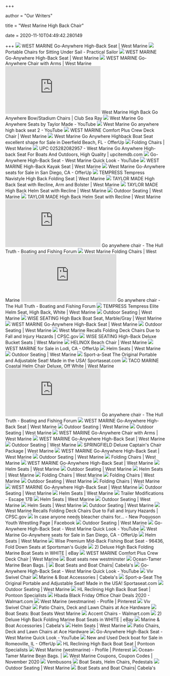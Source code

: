 +++
        
author = "Our Writers"
        
title = "West Marine High Back Chair"
        
date = 2020-11-10T04:49:42.280149
        
+++
[ ![](https://newcontent.westmarine.com/content/images/catalog/full/10967917_FUL.16012019080001.jpg)](https://newcontent.westmarine.com/content/images/catalog/full/10967917_FUL.16012019080001.jpg) WEST MARINE Go-Anywhere High-Back Seat | West Marine
[ ![](https://s30384.pcdn.co/wp-content/uploads/2019/09/0313-5WestMarine_HighBack_GoAnywhere-3.jpg)](https://s30384.pcdn.co/wp-content/uploads/2019/09/0313-5WestMarine_HighBack_GoAnywhere-3.jpg) Portable Chairs for Sitting Under Sail - Practical Sailor
[ ![](https://res.cloudinary.com/powerreviews/image/upload/c_fill,d_portal-no-product-image_ttlfpi.svg,f_auto,g_auto,h_400,q_auto,w_auto,z_0.5/d_portal-no-product-image_ttlfpi.svg/prod/vszybos1tvmlklyv4xgq)](https://res.cloudinary.com/powerreviews/image/upload/c_fill,d_portal-no-product-image_ttlfpi.svg,f_auto,g_auto,h_400,q_auto,w_auto,z_0.5/d_portal-no-product-image_ttlfpi.svg/prod/vszybos1tvmlklyv4xgq) WEST MARINE Go-Anywhere High-Back Seat | West Marine
[ ![](https://newcontent.westmarine.com/content/images/catalog/full/14979363_FUL.06052019120001.jpg)](https://newcontent.westmarine.com/content/images/catalog/full/14979363_FUL.06052019120001.jpg) WEST MARINE Go-Anywhere Chair with Arms | West Marine
[ ![](http://www.clubsearay.com/index.php?attachments/32-99019-jpg.44615/)](http://www.clubsearay.com/index.php?attachments/32-99019-jpg.44615/) West Marine High Back Go Anywhere Bow/Stadium Chairs | Club Sea Ray
[ ![](https://i.ytimg.com/vi/6d1VMr7FtYg/maxresdefault.jpg)](https://i.ytimg.com/vi/6d1VMr7FtYg/maxresdefault.jpg) West Marine Go Anywhere Seats by Taylor Made - YouTube
[ ![](https://i.ytimg.com/vi/TKsW7_dMnxg/maxresdefault.jpg)](https://i.ytimg.com/vi/TKsW7_dMnxg/maxresdefault.jpg) West Marine Go anywhere high back seat 2 - YouTube
[ ![](https://newcontent.westmarine.com/content/images/catalog/full/19606078_FUL.13062019035540.jpg)](https://newcontent.westmarine.com/content/images/catalog/full/19606078_FUL.13062019035540.jpg) WEST MARINE Comfort Plus Crew Deck Chair | West Marine
[ ![](https://photos.offerup.com/wVvHgCGVPJ0ULxkFjYi9SqfCHJ8=/600x864/c5ca/c5ca8255e3d34ba698d9ca7622ffaa47.jpg)](https://photos.offerup.com/wVvHgCGVPJ0ULxkFjYi9SqfCHJ8=/600x864/c5ca/c5ca8255e3d34ba698d9ca7622ffaa47.jpg) West Marine Go Anywhere Highback Boat Seat excellent shape for Sale in  Deerfield Beach, FL - OfferUp
[ ![](https://newcontent.westmarine.com/content/images/catalog/full/18902759_FUL.15032018033003.jpg)](https://newcontent.westmarine.com/content/images/catalog/full/18902759_FUL.15032018033003.jpg) Folding Chairs | West Marine
[ ![](https://i.ebayimg.com/images/i/324094040523-0-1/s-l1600.jpg)](https://i.ebayimg.com/images/i/324094040523-0-1/s-l1600.jpg) UPC 025282082957 - West Marine Go Anywhere High-back Seat For Boats And  Outdoors, High Quality | upcitemdb.com
[ ![](https://i.ytimg.com/vi/29toYhrEYB4/maxresdefault.jpg)](https://i.ytimg.com/vi/29toYhrEYB4/maxresdefault.jpg) Go-Anywhere High-Back Seat - West Marine Quick Look - YouTube
[ ![](https://newcontent.westmarine.com/content/images/catalog/full/13850383_FUL.jpg)](https://newcontent.westmarine.com/content/images/catalog/full/13850383_FUL.jpg) WEST MARINE High-Back Kayak Seat | West Marine
[ ![](https://images.offerup.com/jSQ4myOS73kybEYDchbyWiQc8BI=/300x545/afba/afba9d1501fa4d19ada659053e1635b0.jpg)](https://images.offerup.com/jSQ4myOS73kybEYDchbyWiQc8BI=/300x545/afba/afba9d1501fa4d19ada659053e1635b0.jpg) West Marine Go-Anywhere seats for Sale in San Diego, CA - OfferUp
[ ![](https://newcontent.westmarine.com/content/images/catalog/full/P018_540_002_524_2_FUL.20092019023013.jpg)](https://newcontent.westmarine.com/content/images/catalog/full/P018_540_002_524_2_FUL.20092019023013.jpg) TEMPRESS Tempress Navistyle High Back Folding Seat | West Marine
[ ![](https://newcontent.westmarine.com/content/images/catalog/full/17995960_FUL.jpg)](https://newcontent.westmarine.com/content/images/catalog/full/17995960_FUL.jpg) TAYLOR MADE High Back Seat with Recline, Arm and Bolster | West Marine
[ ![](https://newcontent.westmarine.com/content/images/catalog/full/17995903_FUL.jpg)](https://newcontent.westmarine.com/content/images/catalog/full/17995903_FUL.jpg) TAYLOR MADE High Back Helm Seat with Recline | West Marine
[ ![](https://newcontent.westmarine.com/content/images/catalog/full/18766980_FUL.jpg)](https://newcontent.westmarine.com/content/images/catalog/full/18766980_FUL.jpg) Outdoor Seating | West Marine
[ ![](https://newcontent.westmarine.com/content/images/catalog/full/17995887_FUL.jpg)](https://newcontent.westmarine.com/content/images/catalog/full/17995887_FUL.jpg) TAYLOR MADE High Back Helm Seat with Recline | West Marine
[ ![](https://www.thehulltruth.com/attachment.php?attachmentid=308012&stc=1&d=1362076897)](https://www.thehulltruth.com/attachment.php?attachmentid=308012&stc=1&d=1362076897) Go anywhere chair - The Hull Truth - Boating and Fishing Forum
[ ![](https://newcontent.westmarine.com/content/images/catalog/full/19827062_FUL.18062020100013.jpg)](https://newcontent.westmarine.com/content/images/catalog/full/19827062_FUL.18062020100013.jpg) West Marine Folding Chairs | West Marine
[ ![](https://www.thehulltruth.com/attachment.php?attachmentid=308013&stc=1&d=1362076897)](https://www.thehulltruth.com/attachment.php?attachmentid=308013&stc=1&d=1362076897) Go anywhere chair - The Hull Truth - Boating and Fishing Forum
[ ![](https://newcontent.westmarine.com/content/images/catalog/full/9409772_FUL.05092019040037.jpg)](https://newcontent.westmarine.com/content/images/catalog/full/9409772_FUL.05092019040037.jpg) TEMPRESS Tempress Elite Helm Seat, High Back, White | West Marine
[ ![](https://newcontent.westmarine.com/content/images/catalog/full/18771063_FUL.jpg)](https://newcontent.westmarine.com/content/images/catalog/full/18771063_FUL.jpg) Outdoor Seating | West Marine
[ ![](https://newcontent.westmarine.com/content/images/catalog/full/17100462_FUL.jpg)](https://newcontent.westmarine.com/content/images/catalog/full/17100462_FUL.jpg) WISE SEATING High Back Boat Seat, Marble/Gray | West Marine
[ ![](https://res.cloudinary.com/powerreviews/image/upload/c_fill,d_portal-no-product-image_ttlfpi.svg,f_auto,g_auto,h_400,q_auto,w_auto,z_0.5/d_portal-no-product-image_ttlfpi.svg/prod/muywmdisctrqytbxohpn)](https://res.cloudinary.com/powerreviews/image/upload/c_fill,d_portal-no-product-image_ttlfpi.svg,f_auto,g_auto,h_400,q_auto,w_auto,z_0.5/d_portal-no-product-image_ttlfpi.svg/prod/muywmdisctrqytbxohpn) WEST MARINE Go-Anywhere High-Back Seat | West Marine
[ ![](https://newcontent.westmarine.com/content/images/catalog/full/19827070_FUL.18062020110010.jpg)](https://newcontent.westmarine.com/content/images/catalog/full/19827070_FUL.18062020110010.jpg) Outdoor Seating | West Marine
[ ![](https://cpsc.gov/s3fs-public/1_23.png?E.Swnvihebf6ZlcEhkeB3nCBjsFbIpsZ)](https://cpsc.gov/s3fs-public/1_23.png?E.Swnvihebf6ZlcEhkeB3nCBjsFbIpsZ) West Marine Recalls Folding Deck Chairs Due to Fall and Injury Hazards |  CPSC.gov
[ ![](https://newcontent.westmarine.com/content/images/catalog/full/4546594.jpg)](https://newcontent.westmarine.com/content/images/catalog/full/4546594.jpg) WISE SEATING High-Back Deluxe Bucket Seats | West Marine
[ ![](https://newcontent.westmarine.com/content/images/catalog/full/17988239_FUL.jpg)](https://newcontent.westmarine.com/content/images/catalog/full/17988239_FUL.jpg) HELINOX Beach Chair | West Marine
[ ![](https://photos.offerup.com/o7QbT6e4RXDoFDjLiH9uDxVjBEQ=/600x337/78c6/78c63aed321e4598a4912aa422d06651.jpg)](https://photos.offerup.com/o7QbT6e4RXDoFDjLiH9uDxVjBEQ=/600x337/78c6/78c63aed321e4598a4912aa422d06651.jpg) WEST MARINE for Sale in Lodi, CA - OfferUp
[ ![](https://newcontent.westmarine.com/content/images/catalog/full/P018_540_002_523_2_FUL.15082019110017.jpg)](https://newcontent.westmarine.com/content/images/catalog/full/P018_540_002_523_2_FUL.15082019110017.jpg) Helm Seats | West Marine
[ ![](https://newcontent.westmarine.com/content/images/catalog/full/18771089_FUL.jpg)](https://newcontent.westmarine.com/content/images/catalog/full/18771089_FUL.jpg) Outdoor Seating | West Marine
[ ![](https://images.squarespace-cdn.com/content/v1/56e4b1659f726641586c5bee/1487264093091-NBAJM7WGO3FNIXUBMTGH/ke17ZwdGBToddI8pDm48kPUXbyPomp-mtwkkSP3N0X4UqsxRUqqbr1mOJYKfIPR7LoDQ9mXPOjoJoqy81S2I8PaoYXhp6HxIwZIk7-Mi3Tsic-L2IOPH3Dwrhl-Ne3Z2s1WilxYqpnVH3ioZoG2z6pATuGIY4b_TtEMhReUWSEo6liCGkj4dr9PBmyqqYlee/20161122_132921.jpg?format=1500w)](https://images.squarespace-cdn.com/content/v1/56e4b1659f726641586c5bee/1487264093091-NBAJM7WGO3FNIXUBMTGH/ke17ZwdGBToddI8pDm48kPUXbyPomp-mtwkkSP3N0X4UqsxRUqqbr1mOJYKfIPR7LoDQ9mXPOjoJoqy81S2I8PaoYXhp6HxIwZIk7-Mi3Tsic-L2IOPH3Dwrhl-Ne3Z2s1WilxYqpnVH3ioZoG2z6pATuGIY4b_TtEMhReUWSEo6liCGkj4dr9PBmyqqYlee/20161122_132921.jpg?format=1500w) Sport-a-Seat The Original Portable and Adjustable Seat! Made in the USA!  Sportaseat.com
[ ![](https://newcontent.westmarine.com/content/images/catalog/full/16544546_FUL.jpg)](https://newcontent.westmarine.com/content/images/catalog/full/16544546_FUL.jpg) TACO MARINE Coastal Helm Chair Deluxe, Off White | West Marine
[ ![](https://www.thehulltruth.com/attachment.php?attachmentid=308014&stc=1&d=1362076897)](https://www.thehulltruth.com/attachment.php?attachmentid=308014&stc=1&d=1362076897) Go anywhere chair - The Hull Truth - Boating and Fishing Forum
[ ![](https://res.cloudinary.com/powerreviews/image/upload/c_fill,d_portal-no-product-image_ttlfpi.svg,f_auto,g_auto,h_400,q_auto,w_auto,z_0.5/d_portal-no-product-image_ttlfpi.svg/prod/uraxcivsq7ukzhfikmr6)](https://res.cloudinary.com/powerreviews/image/upload/c_fill,d_portal-no-product-image_ttlfpi.svg,f_auto,g_auto,h_400,q_auto,w_auto,z_0.5/d_portal-no-product-image_ttlfpi.svg/prod/uraxcivsq7ukzhfikmr6) WEST MARINE Go-Anywhere High-Back Seat | West Marine
[ ![](https://newcontent.westmarine.com/content/images/catalog/full/19932938_FUL.10062020123005.jpg)](https://newcontent.westmarine.com/content/images/catalog/full/19932938_FUL.10062020123005.jpg) Outdoor Seating | West Marine
[ ![](https://newcontent.westmarine.com/content/images/catalog/full/18766998_FUL.jpg)](https://newcontent.westmarine.com/content/images/catalog/full/18766998_FUL.jpg) Outdoor Seating | West Marine
[ ![](https://res.cloudinary.com/powerreviews/image/upload/f_auto,q_auto,h_768,w_auto,c_thumb,h_400/d_portal-no-product-image_ttlfpi.svg/prod/nfezrfdwyhzzaxlpiqe1.jpg)](https://res.cloudinary.com/powerreviews/image/upload/f_auto,q_auto,h_768,w_auto,c_thumb,h_400/d_portal-no-product-image_ttlfpi.svg/prod/nfezrfdwyhzzaxlpiqe1.jpg) WEST MARINE Go-Anywhere Chair with Arms | West Marine
[ ![](https://res.cloudinary.com/powerreviews/image/upload/c_fill,d_portal-no-product-image_ttlfpi.svg,f_auto,g_auto,h_400,q_auto,w_auto,z_0.5/d_portal-no-product-image_ttlfpi.svg/prod/vyzgaspyflanocrtif4l)](https://res.cloudinary.com/powerreviews/image/upload/c_fill,d_portal-no-product-image_ttlfpi.svg,f_auto,g_auto,h_400,q_auto,w_auto,z_0.5/d_portal-no-product-image_ttlfpi.svg/prod/vyzgaspyflanocrtif4l) WEST MARINE Go-Anywhere High-Back Seat | West Marine
[ ![](https://newcontent.westmarine.com/content/images/catalog/full/19474808_FUL.13022019040008.jpg)](https://newcontent.westmarine.com/content/images/catalog/full/19474808_FUL.13022019040008.jpg) Outdoor Seating | West Marine
[ ![](https://newcontent.westmarine.com/content/images/catalog/full/17075029_FUL.jpg)](https://newcontent.westmarine.com/content/images/catalog/full/17075029_FUL.jpg) SPRINGFIELD Deluxe Captain's Chair Package | West Marine
[ ![](https://res.cloudinary.com/powerreviews/image/upload/c_fill,d_portal-no-product-image_ttlfpi.svg,f_auto,g_auto,h_400,q_auto,w_auto,z_0.5/d_portal-no-product-image_ttlfpi.svg/prod/r8gcacorl07qnh0h0hmc)](https://res.cloudinary.com/powerreviews/image/upload/c_fill,d_portal-no-product-image_ttlfpi.svg,f_auto,g_auto,h_400,q_auto,w_auto,z_0.5/d_portal-no-product-image_ttlfpi.svg/prod/r8gcacorl07qnh0h0hmc) WEST MARINE Go-Anywhere High-Back Seat | West Marine
[ ![](https://newcontent.westmarine.com/content/images/catalog/full/16225369_FUL.jpg)](https://newcontent.westmarine.com/content/images/catalog/full/16225369_FUL.jpg) Outdoor Seating | West Marine
[ ![](https://newcontent.westmarine.com/content/images/catalog/full/17074147_FUL.jpg)](https://newcontent.westmarine.com/content/images/catalog/full/17074147_FUL.jpg) Folding Chairs | West Marine
[ ![](https://res.cloudinary.com/powerreviews/image/upload/c_fill,d_portal-no-product-image_ttlfpi.svg,f_auto,g_auto,h_400,q_auto,w_auto,z_0.5/d_portal-no-product-image_ttlfpi.svg/prod/kyugx5mm4nbb2y3ipnai)](https://res.cloudinary.com/powerreviews/image/upload/c_fill,d_portal-no-product-image_ttlfpi.svg,f_auto,g_auto,h_400,q_auto,w_auto,z_0.5/d_portal-no-product-image_ttlfpi.svg/prod/kyugx5mm4nbb2y3ipnai) WEST MARINE Go-Anywhere High-Back Seat | West Marine
[ ![](https://newcontent.westmarine.com/content/images/catalog/full/12221487.jpg)](https://newcontent.westmarine.com/content/images/catalog/full/12221487.jpg) Helm Seats | West Marine
[ ![](https://newcontent.westmarine.com/content/images/catalog/full/19906718_FUL.10062020033002.jpg)](https://newcontent.westmarine.com/content/images/catalog/full/19906718_FUL.10062020033002.jpg) Outdoor Seating | West Marine
[ ![](https://newcontent.westmarine.com/content/images/catalog/full/12216776.jpg)](https://newcontent.westmarine.com/content/images/catalog/full/12216776.jpg) Helm Seats | West Marine
[ ![](https://newcontent.westmarine.com/content/images/catalog/full/16225419_FUL.02052018030432.jpg)](https://newcontent.westmarine.com/content/images/catalog/full/16225419_FUL.02052018030432.jpg) Folding Chairs | West Marine
[ ![](https://newcontent.westmarine.com/content/images/catalog/full/19914894_FUL.03032020100027.jpg)](https://newcontent.westmarine.com/content/images/catalog/full/19914894_FUL.03032020100027.jpg) Folding Chairs | West Marine
[ ![](https://newcontent.westmarine.com/content/images/catalog/full/16652349_FUL.18092019100006.jpg)](https://newcontent.westmarine.com/content/images/catalog/full/16652349_FUL.18092019100006.jpg) Outdoor Seating | West Marine
[ ![](https://newcontent.westmarine.com/content/images/catalog/full/17074758_FUL.jpg)](https://newcontent.westmarine.com/content/images/catalog/full/17074758_FUL.jpg) Folding Chairs | West Marine
[ ![](https://res.cloudinary.com/powerreviews/image/upload/c_fill,d_portal-no-product-image_ttlfpi.svg,f_auto,g_auto,h_400,q_auto,w_auto,z_0.5/d_portal-no-product-image_ttlfpi.svg/prod/nqkugeuffjnzxwohj5cz)](https://res.cloudinary.com/powerreviews/image/upload/c_fill,d_portal-no-product-image_ttlfpi.svg,f_auto,g_auto,h_400,q_auto,w_auto,z_0.5/d_portal-no-product-image_ttlfpi.svg/prod/nqkugeuffjnzxwohj5cz) WEST MARINE Go-Anywhere High-Back Seat | West Marine
[ ![](https://newcontent.westmarine.com/content/images/catalog/full/18771097_FUL.jpg)](https://newcontent.westmarine.com/content/images/catalog/full/18771097_FUL.jpg) Outdoor Seating | West Marine
[ ![](https://newcontent.westmarine.com/content/images/catalog/full/8773491_FUL.15082019103107.jpg)](https://newcontent.westmarine.com/content/images/catalog/full/8773491_FUL.15082019103107.jpg) Helm Seats | West Marine
[ ![](https://lakeshoreimages.com/images235/ASG_1929s.jpg)](https://lakeshoreimages.com/images235/ASG_1929s.jpg) Trailer Modifications - Escape 17B
[ ![](https://newcontent.westmarine.com/content/images/catalog/full/378606.jpg)](https://newcontent.westmarine.com/content/images/catalog/full/378606.jpg) Helm Seats | West Marine
[ ![](https://newcontent.westmarine.com/content/images/catalog/full/18560268_FUL.jpg)](https://newcontent.westmarine.com/content/images/catalog/full/18560268_FUL.jpg) Outdoor Seating | West Marine
[ ![](https://newcontent.westmarine.com/content/images/catalog/full/594333_FUL.15082019103055.jpg)](https://newcontent.westmarine.com/content/images/catalog/full/594333_FUL.15082019103055.jpg) Helm Seats | West Marine
[ ![](https://newcontent.westmarine.com/content/images/catalog/full/18578161_FUL.jpg)](https://newcontent.westmarine.com/content/images/catalog/full/18578161_FUL.jpg) Outdoor Seating | West Marine
[ ![](https://cpsc.gov/s3fs-public/2_20.png?zOBf4d3_HrgeMPugemIXLC3XjNdgddKx)](https://cpsc.gov/s3fs-public/2_20.png?zOBf4d3_HrgeMPugemIXLC3XjNdgddKx) West Marine Recalls Folding Deck Chairs Due to Fall and Injury Hazards |  CPSC.gov
[ ![](https://lookaside.fbsbx.com/lookaside/crawler/media/?media_id=4830678743624366)](https://lookaside.fbsbx.com/lookaside/crawler/media/?media_id=4830678743624366) In case anyone needs bleacher chairs for... - New Poquoson Youth Wrestling  Page | Facebook
[ ![](https://newcontent.westmarine.com/content/images/catalog/full/16225401_FUL.03052018093002.jpg)](https://newcontent.westmarine.com/content/images/catalog/full/16225401_FUL.03052018093002.jpg) Outdoor Seating | West Marine
[ ![](https://i.ytimg.com/vi/cbEPe0BzpOc/hqdefault.jpg)](https://i.ytimg.com/vi/cbEPe0BzpOc/hqdefault.jpg) Go-Anywhere High-Back Seat - West Marine Quick Look - YouTube
[ ![](https://photos.offerup.com/WrkS5obEmkzWAkbxo3IrQNQkgVE=/600x800/ccd4/ccd422cb6a7f494eaae206cc0c3464da.jpg)](https://photos.offerup.com/WrkS5obEmkzWAkbxo3IrQNQkgVE=/600x800/ccd4/ccd422cb6a7f494eaae206cc0c3464da.jpg) West Marine Go-Anywhere seats for Sale in San Diego, CA - OfferUp
[ ![](https://newcontent.westmarine.com/content/images/catalog/full/20010260_FUL.30062020123013.jpg)](https://newcontent.westmarine.com/content/images/catalog/full/20010260_FUL.30062020123013.jpg) Helm Seats | West Marine
[ ![](https://image.sportsmansguide.com/adimgs/l/9/96436i_ts.jpg)](https://image.sportsmansguide.com/adimgs/l/9/96436i_ts.jpg) Wise Premium Mid-Back Fishing Boat Seat - 96436, Fold Down Seats at  Sportsman's Guide
[ ![](https://s3-eu-west-1.amazonaws.com/images.linnlive.com/8ef24243b68a9eb35794ab02a3d00a21/474d4fd2-8219-4057-8149-cfe57a39913b.jpg)](https://s3-eu-west-1.amazonaws.com/images.linnlive.com/8ef24243b68a9eb35794ab02a3d00a21/474d4fd2-8219-4057-8149-cfe57a39913b.jpg) 2) Deluxe High Back Folding Marine Boat Seats in WHITE | eBay
[ ![](https://newcontent.westmarine.com/content/images/catalog/full/16225351_FUL.02052018030011.jpg)](https://newcontent.westmarine.com/content/images/catalog/full/16225351_FUL.02052018030011.jpg) WEST MARINE Comfort Plus Crew Deck Chair | West Marine
[ ![](https://i.ytimg.com/vi/HjJ8O_KiNsM/hqdefault.jpg)](https://i.ytimg.com/vi/HjJ8O_KiNsM/hqdefault.jpg) Boat seats new westminster
[ ![](https://ocean-tamer.com/wp-content/uploads/2019/02/armchair-white-and-grey-300x300.png)](https://ocean-tamer.com/wp-content/uploads/2019/02/armchair-white-and-grey-300x300.png) Ocean-Tamer Marine Bean Bags. |
[ ![](https://basspro.scene7.com/is/image/BassPro/2956267_100881104_is?$Prod_PLPThumb$)](https://basspro.scene7.com/is/image/BassPro/2956267_100881104_is?$Prod_PLPThumb$) Boat Seats and Boat Chairs| Cabela's
[ ![](https://i.ytimg.com/vi/5bLR2HNM9fc/hqdefault.jpg)](https://i.ytimg.com/vi/5bLR2HNM9fc/hqdefault.jpg) Go-Anywhere High-Back Seat - West Marine Quick Look - YouTube
[ ![](https://assets.weimgs.com/weimgs/rk/images/wcm/products/202042/0004/viv-swivel-chair-c.jpg)](https://assets.weimgs.com/weimgs/rk/images/wcm/products/202042/0004/viv-swivel-chair-c.jpg) Viv Swivel Chair
[ ![](https://basspro.scene7.com/is/image/BassPro/2718024_100325858_is?$Prod_PLPThumb$)](https://basspro.scene7.com/is/image/BassPro/2718024_100325858_is?$Prod_PLPThumb$) Marine & Boat Accessories | Cabela's
[ ![](https://images.squarespace-cdn.com/content/v1/56e4b1659f726641586c5bee/1458217807775-AC1EOY2B7W5RPL55ZEQ0/ke17ZwdGBToddI8pDm48kA9rhCjhJUYcQpKsBaLXN1ZZw-zPPgdn4jUwVcJE1ZvWQUxwkmyExglNqGp0IvTJZamWLI2zvYWH8K3-s_4yszcp2ryTI0HqTOaaUohrI8PIye_uGeP4isZUnhF2J4BSLX0iSmbQA7pLf20f1CNe8SkKMshLAGzx4R3EDFOm1kBS/P0000603.jpg?format=2500w)](https://images.squarespace-cdn.com/content/v1/56e4b1659f726641586c5bee/1458217807775-AC1EOY2B7W5RPL55ZEQ0/ke17ZwdGBToddI8pDm48kA9rhCjhJUYcQpKsBaLXN1ZZw-zPPgdn4jUwVcJE1ZvWQUxwkmyExglNqGp0IvTJZamWLI2zvYWH8K3-s_4yszcp2ryTI0HqTOaaUohrI8PIye_uGeP4isZUnhF2J4BSLX0iSmbQA7pLf20f1CNe8SkKMshLAGzx4R3EDFOm1kBS/P0000603.jpg?format=2500w) Sport-a-Seat The Original Portable and Adjustable Seat! Made in the USA!  Sportaseat.com
[ ![](https://newcontent.westmarine.com/content/images/catalog/full/314948_FUL.02052018033009.jpg)](https://newcontent.westmarine.com/content/images/catalog/full/314948_FUL.02052018033009.jpg) Outdoor Seating | West Marine
[ ![](https://www.pontoonspecialists.com/pub/media/catalog/product/cache/ab8d56bc4d0a82069aa61ec18f7c9bb6/s/i/side_3_2.jpg)](https://www.pontoonspecialists.com/pub/media/catalog/product/cache/ab8d56bc4d0a82069aa61ec18f7c9bb6/s/i/side_3_2.jpg) HL Reclining High Back Boat Seat | Pontoon Specialists
[ ![](https://i5.walmartimages.com/asr/86599146-5a31-4c71-821d-cfb7b8599932.544c94488dd7fe0710c17a992d29e192.jpeg?odnHeight=200&odnWidth=200&odnBg=ffffff)](https://i5.walmartimages.com/asr/86599146-5a31-4c71-821d-cfb7b8599932.544c94488dd7fe0710c17a992d29e192.jpeg?odnHeight=200&odnWidth=200&odnBg=ffffff) Hbada Black Friday Office Chair Deals 2020 - Walmart.com
[ ![](https://i.pinimg.com/236x/19/42/3d/19423df795def10c38056f9350f5c29d.jpg)](https://i.pinimg.com/236x/19/42/3d/19423df795def10c38056f9350f5c29d.jpg) West Marine (westmarine) - Profile | Pinterest
[ ![](https://assets.weimgs.com/weimgs/rk/images/wcm/products/202042/0006/viv-swivel-chair-2-c.jpg)](https://assets.weimgs.com/weimgs/rk/images/wcm/products/202042/0006/viv-swivel-chair-2-c.jpg) Viv Swivel Chair
[ ![](https://cdn-tp3.mozu.com/24645-37138/cms/37138/files/3bfdd67e-704d-4035-9fb0-9f24020db4ac?max=250&quality=80&_mzcb=_1598993681023)](https://cdn-tp3.mozu.com/24645-37138/cms/37138/files/3bfdd67e-704d-4035-9fb0-9f24020db4ac?max=250&quality=80&_mzcb=_1598993681023) Patio Chairs, Deck and Lawn Chairs at Ace Hardware
[ ![](http://newcontent.westmarine.com/content/images/catalog/large/17100611_LRG.jpg)](http://newcontent.westmarine.com/content/images/catalog/large/17100611_LRG.jpg) Boat Seats: Boat Seats West Marine
[ ![](https://i5.walmartimages.com/dfw/4ff9c6c9-4d35/k2-_6e7c36f7-e43b-4d0b-9230-71380e4d5855.v1.jpg?odnWidth=1360&odnHeight=410&odnBg=ffffff)](https://i5.walmartimages.com/dfw/4ff9c6c9-4d35/k2-_6e7c36f7-e43b-4d0b-9230-71380e4d5855.v1.jpg?odnWidth=1360&odnHeight=410&odnBg=ffffff) Accent Chairs - Walmart.com
[ ![](https://s3-eu-west-1.amazonaws.com/images.linnlive.com/8ef24243b68a9eb35794ab02a3d00a21/3269694c-7ea4-4a62-9ad1-cfd796344d7f.jpg)](https://s3-eu-west-1.amazonaws.com/images.linnlive.com/8ef24243b68a9eb35794ab02a3d00a21/3269694c-7ea4-4a62-9ad1-cfd796344d7f.jpg) 2) Deluxe High Back Folding Marine Boat Seats in WHITE | eBay
[ ![](https://basspro.scene7.com/is/image/BassPro/2718021_100325859_is?$Prod_PLPThumb$)](https://basspro.scene7.com/is/image/BassPro/2718021_100325859_is?$Prod_PLPThumb$) Marine & Boat Accessories | Cabela's
[ ![](https://newcontent.westmarine.com/content/images/catalog/full/20010245_FUL.30062020123005.jpg)](https://newcontent.westmarine.com/content/images/catalog/full/20010245_FUL.30062020123005.jpg) Helm Seats | West Marine
[ ![](https://cdn-tp3.mozu.com/24645-37138/cms/37138/files/c1e05369-022c-4cd5-88c3-5a1356e9ac43?max=250&quality=80&_mzcb=_1598993681023)](https://cdn-tp3.mozu.com/24645-37138/cms/37138/files/c1e05369-022c-4cd5-88c3-5a1356e9ac43?max=250&quality=80&_mzcb=_1598993681023) Patio Chairs, Deck and Lawn Chairs at Ace Hardware
[ ![](https://i.ytimg.com/vi/NAtqiiJfzoA/hqdefault.jpg)](https://i.ytimg.com/vi/NAtqiiJfzoA/hqdefault.jpg) Go-Anywhere High-Back Seat - West Marine Quick Look - YouTube
[ ![](https://images.offerup.com/gYphnUP04j_V0LciVfH8ynb0WmU=/300x400/0c12/0c12a2f627cd4f34bfffe9a69a6438ae.jpg)](https://images.offerup.com/gYphnUP04j_V0LciVfH8ynb0WmU=/300x400/0c12/0c12a2f627cd4f34bfffe9a69a6438ae.jpg) New and Used Deck boat for Sale in Romeoville, IL - OfferUp
[ ![](https://www.pontoonspecialists.com/pub/media/catalog/product/cache/ab8d56bc4d0a82069aa61ec18f7c9bb6/a/n/angle_3_7.jpg)](https://www.pontoonspecialists.com/pub/media/catalog/product/cache/ab8d56bc4d0a82069aa61ec18f7c9bb6/a/n/angle_3_7.jpg) HL Reclining High Back Boat Seat | Pontoon Specialists
[ ![](https://i.pinimg.com/236x/4f/4a/48/4f4a48835d128d9f34178ab7686f1927.jpg)](https://i.pinimg.com/236x/4f/4a/48/4f4a48835d128d9f34178ab7686f1927.jpg) West Marine (westmarine) - Profile | Pinterest
[ ![](https://ocean-tamer.com/wp-content/uploads/2019/02/white-and-seaform-2-300x300.png)](https://ocean-tamer.com/wp-content/uploads/2019/02/white-and-seaform-2-300x300.png) Ocean-Tamer Marine Bean Bags. |
[ ![](https://mediaservice.retailmenot.com/ws/mediagroup/NS4NQS6FHZFVTPPJFY4C4IURXQ?width=340&height=340)](https://mediaservice.retailmenot.com/ws/mediagroup/NS4NQS6FHZFVTPPJFY4C4IURXQ?width=340&height=340) West Marine Coupons, Coupon Codes | November 2020
[ ![](http://alayams.com/vsonsGlry/frepo/Deployed/env-1/images/56101522SD00078.jpg)](http://alayams.com/vsonsGlry/frepo/Deployed/env-1/images/56101522SD00078.jpg) Vembusons
[ ![](https://www.go2marine.com/core/media/media.nl?id=3792520&c=778479&h=41db61c242f90c3abe35&resizeid=2&resizeh=191&resizew=191)](https://www.go2marine.com/core/media/media.nl?id=3792520&c=778479&h=41db61c242f90c3abe35&resizeid=2&resizeh=191&resizew=191) Boat Seats, Helm Chairs, Pedestals
[ ![](https://newcontent.westmarine.com/content/images/catalog/full/16225393_FUL.jpg)](https://newcontent.westmarine.com/content/images/catalog/full/16225393_FUL.jpg) Outdoor Seating | West Marine
[ ![](https://basspro.scene7.com/is/image/BassPro/2956289_100881105_is?$Prod_PLPThumb$)](https://basspro.scene7.com/is/image/BassPro/2956289_100881105_is?$Prod_PLPThumb$) Boat Seats and Boat Chairs| Cabela's

